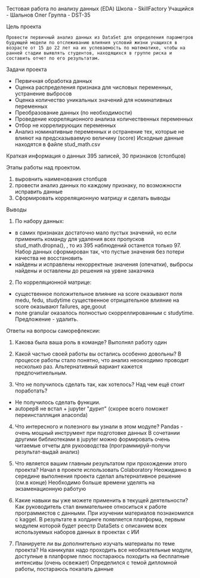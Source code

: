 Тестовая работа по анализу данных (EDA) Школа - SkillFactory Учащийся - Шальнов Олег Группа - DST-35

Цель проекта

	Провести первичный анализ данных из DataSet для определения параметров будующей модели по отслеживанию влияния условий жизни учащихся в возрасте от 15 до 22 лет на их успеваемость по математике, чтобы на ранней стадии выявлять студентов, находящихся в группе риска и составить отчет по его результатам.

Задачи проекта

- Первичная обработка данных
- Оценка распределения признака для числовых переменных, устранение выбросов
- Оценка количество уникальных значений для номинативных переменных
- Преобразование данных (по необходимости)
- Проведение корреляционного анализа количественных переменных
- Отбор не коррелирующих переменных
- Анализ номинативные переменных и остранение тех, которые не влияют на предсказываемую величину (score) Исходные данные находятся в файле stud_math.csv

Краткая информация о данных
395 записей, 30 признаков (столбцов)

Этапы работы над проектом.
1. выровнить наименования столбцов
2. провести анализ данных по каждому признаку, по возможности исправить данные
3. Сформировать корреляционную матрицу и сделать выводы 

Выводы

1. По набору данных:
  - в самих признаках достаточно мало пустых значений, но если применить команду для удаления всех пропусков stud_math.dropna(), , то из 395 наблюдений останется только 97. Набор данных сформирован так, что пустые значения без потери качества не восстановить
  - найдены и исправлены некорректные значения (опечатки), выбросы найдены и оставлены до решения на урвне заказчика

2. По корреляционной матрице:
  - существенное положительное влияние на score оказывают поля medu, fedu, studytime
  существенное отрицательное влияние на score оказывают failures, age,goout 
  - поле granular оказалось полностью скорреллированным с studytime. Предложение - удалить. 

Ответы на вопросы саморефлексии:
1. Какова была ваша роль в команде?
Выполнял работу один

2. Какой частью своей работы вы остались особенно довольны?
В процессе работы стало понятно, что анализ неоюходимо проводит несколько раз. Альтернативный вариант кажется предпочитиельным. 

3. Что не получилось сделать так, как хотелось? Над чем ещё стоит поработать?
- Не получилось сделать функции. 
- autopep8 не встал + jupyter "дурит" (скорее всего поможет переинсталляция anaconda)

4. Что интересного и полезного вы узнали в этом модуле?
Pandas - очень мощный инструмент при подготовке данных
В сочетании другими библиотеками в jupyter можно формировать очень читаемые отчеты для рукооводства (программируй-получи результат-выдай анализ)

5. Что является вашим главным результатом при прохождении этого проекта?
Начал в проекте использовать Colaboratory
Неожиданно в середине выполнения проекта сделал альтернативное решение (см.в конце)
Необходимо больше времени уделять на экзаменационную работую 

6. Какие навыки вы уже можете применить в текущей деятельности?
Как руководитель стал внимательнее относиться к работе программистов с данными. При изучении материалов познакомился с kaggel. 
В результате в холдинге появляется платформа, первым модулем которой будет реестр DataSets с описанием всех используемых наборов данных в проектах с ИИ

7. Планируете ли вы дополнительно изучать материалы по теме проекта?
На каникулах надо проходить все необязательные модули, доступные в платформе плюс постараюсь походить на бесплатные интенсивы (очень освежает)
Определился с темой дипломной работы, постараюсь покапать данные